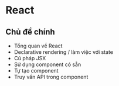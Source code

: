 # React

## Chủ đề chính

- Tổng quan về React
- Declarative rendering / làm việc với state
- Cú pháp JSX
- Sử dụng component có sẵn
- Tự tạo component
- Truy vấn API trong component
